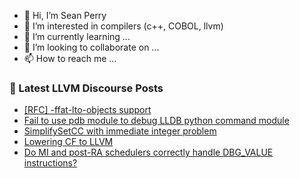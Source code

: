 - 👋 Hi, I’m Sean Perry
- 👀 I’m interested in compilers (c++, COBOL, llvm)
- 🌱 I’m currently learning ...
- 💞️ I’m looking to collaborate on ...
- 📫 How to reach me ...

<!---
s66perry/s66perry is a ✨ special ✨ repository because its `README.md` (this file) appears on your GitHub profile.
You can click the Preview link to take a look at your changes.
--->
### 📕 Latest LLVM Discourse Posts

<!-- DISCOURSE-LLVM:START -->
- [[RFC] -ffat-lto-objects support](https://discourse.llvm.org/t/rfc-ffat-lto-objects-support/63977#post_3)
- [Fail to use pdb module to debug LLDB python command module](https://discourse.llvm.org/t/fail-to-use-pdb-module-to-debug-lldb-python-command-module/63984#post_1)
- [SimplifySetCC with immediate integer problem](https://discourse.llvm.org/t/simplifysetcc-with-immediate-integer-problem/63957#post_7)
- [Lowering CF to LLVM](https://discourse.llvm.org/t/lowering-cf-to-llvm/63863#post_7)
- [Do MI and post-RA schedulers correctly handle DBG_VALUE instructions?](https://discourse.llvm.org/t/do-mi-and-post-ra-schedulers-correctly-handle-dbg-value-instructions/63926#post_7)
<!-- DISCOURSE-LLVM:END -->
